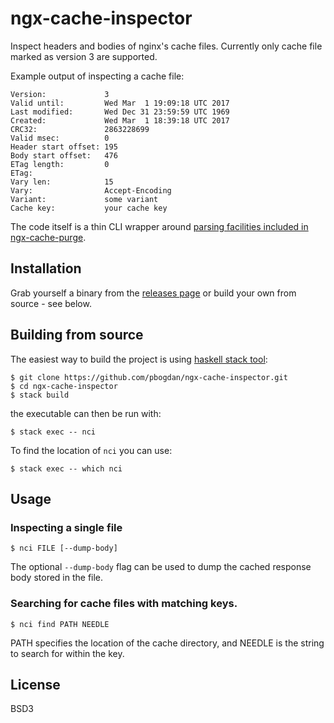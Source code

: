 # ngx-cache-inspector

Inspect headers and bodies of nginx's cache files. Currently only cache file marked as version 3 are supported.

Example output of inspecting a cache file:

```
Version:             3
Valid until:         Wed Mar  1 19:09:18 UTC 2017
Last modified:       Wed Dec 31 23:59:59 UTC 1969
Created:             Wed Mar  1 18:39:18 UTC 2017
CRC32:               2863228699
Valid msec:          0
Header start offset: 195
Body start offset:   476
ETag length:         0
ETag:                
Vary len:            15
Vary:                Accept-Encoding
Variant:             some variant
Cache key:           your cache key
```

The code itself is a thin CLI wrapper around [parsing facilities included in ngx-cache-purge](https://github.com/pbogdan/ngx-cache-purge/blob/master/src/Cache/Header.hs).

## Installation

Grab yourself a binary from the [releases page](https://github.com/pbogdan/ngx-cache-inspector/releases) or build your own from source - see below.

## Building from source

The easiest way to build the project is using [haskell stack tool](https://docs.haskellstack.org/en/stable/README/):

```
$ git clone https://github.com/pbogdan/ngx-cache-inspector.git
$ cd ngx-cache-inspector
$ stack build
```

the executable can then be run with:

```
$ stack exec -- nci
```

To find the location of `nci` you can use:

```
$ stack exec -- which nci
```

## Usage

### Inspecting a single file

```
$ nci FILE [--dump-body]
```

The optional `--dump-body` flag can be used to dump the cached response body stored in the file.

### Searching for cache files with matching keys.

```
$ nci find PATH NEEDLE
```

PATH specifies the location of the cache directory, and NEEDLE is the string to search for within the key.

## License

BSD3
